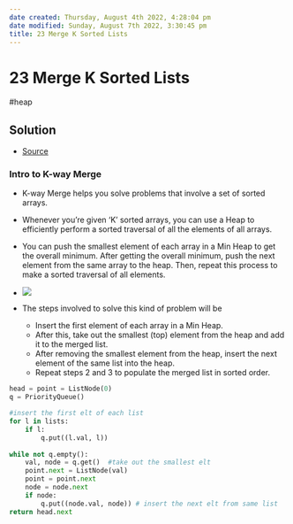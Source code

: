 ```yaml
---
date created: Thursday, August 4th 2022, 4:28:04 pm
date modified: Sunday, August 7th 2022, 3:30:45 pm
title: 23 Merge K Sorted Lists
---
```


# 23 Merge K Sorted Lists

#heap

## Solution

- [Source](https://hackernoon.com/14-patterns-to-ace-any-coding-interview-question-c5bb3357f6ed)

### Intro to K-way Merge

- K-way Merge helps you solve problems that involve a set of sorted arrays.
- Whenever you’re given ‘K’ sorted arrays, you can use a Heap to efficiently perform a sorted traversal of all the elements of all arrays.
- You can push the smallest element of each array in a Min Heap to get the overall minimum. After getting the overall minimum, push the next element from the same array to the heap. Then, repeat this process to make a sorted traversal of all elements.
- ![](https://hackernoon.com/_next/image?url=https%3A%2F%2Fcdn.hackernoon.com%2Fimages%2FG9YRlqC9joZNTWsi1ul7tRkO6tv1-4hwy3w8x.jpg&w=828&q=75)

- The steps involved to solve this kind of problem will be
	- Insert the first element of each array in a Min Heap.
	- After this, take out the smallest (top) element from the heap and add it to the merged list.
	- After removing the smallest element from the heap, insert the next element of the same list into the heap.
	- Repeat steps 2 and 3 to populate the merged list in sorted order.

```python
head = point = ListNode(0)
q = PriorityQueue()

#insert the first elt of each list
for l in lists:
    if l:
        q.put((l.val, l))
        
while not q.empty():
    val, node = q.get()  #take out the smallest elt
    point.next = ListNode(val)
    point = point.next
    node = node.next
    if node:
        q.put((node.val, node)) # insert the next elt from same list
return head.next
```
